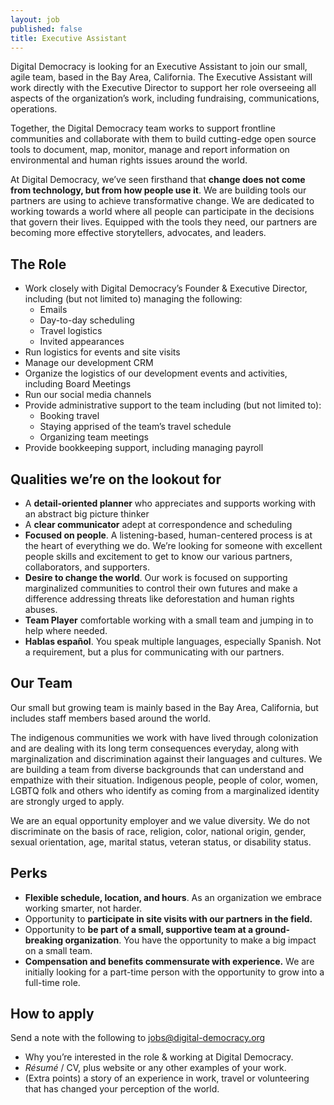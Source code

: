 ```yaml
---
layout: job
published: false
title: Executive Assistant
---
```


Digital Democracy is looking for an Executive Assistant to join our small, agile team, based in the Bay Area, California. The Executive Assistant will work directly with the Executive Director to support her role overseeing all aspects of the organization’s work, including fundraising, communications, operations.

Together, the Digital Democracy team works to support frontline communities and collaborate with them to build cutting-edge open source tools to document, map, monitor, manage and report information on environmental and human rights issues around the world.

At Digital Democracy, we’ve seen firsthand that **change does not come from technology, but from how people use it**. We are building tools our partners are using to achieve transformative change. We are dedicated to working towards a world where all people can participate in the decisions that govern their lives. Equipped with the tools they need, our partners are becoming more effective storytellers, advocates, and leaders.

## The Role

* Work closely with Digital Democracy’s Founder & Executive Director, including (but not limited to) managing the following:
    * Emails
    * Day-to-day scheduling
    * Travel logistics
    * Invited appearances
* Run logistics for events and site visits
* Manage our development CRM
* Organize the logistics of our development events and activities, including Board Meetings
* Run our social media channels
* Provide administrative support to the team including (but not limited to):
    * Booking travel
    * Staying apprised of the team’s travel schedule
    * Organizing team meetings
* Provide bookkeeping support, including managing payroll

## Qualities we’re on the lookout for

* A **detail-oriented planner** who appreciates and supports working with an abstract big picture thinker
* A **clear communicator** adept at correspondence and scheduling
* **Focused on people**. A listening-based, human-centered process is at the heart of everything we do. We’re looking for someone with excellent people skills and excitement to get to know our various partners, collaborators, and supporters.
* **Desire to change the world**. Our work is focused on supporting marginalized communities to control their own futures and make a difference addressing threats like deforestation and human rights abuses.
* **Team Player** comfortable working with a small team and jumping in to help where needed.
* **Hablas español**. You speak multiple languages, especially Spanish. Not a requirement, but a plus for communicating with our partners.

## Our Team

Our small but growing team is mainly based in the Bay Area, California, but includes staff members based around the world.

The indigenous communities we work with have lived through colonization and are dealing with its long term consequences everyday, along with marginalization and discrimination against their languages and cultures. We are building a team from diverse backgrounds that can understand and empathize with their situation. Indigenous people, people of color, women, LGBTQ folk and others who identify as coming from a marginalized identity are strongly urged to apply.

We are an equal opportunity employer and we value diversity. We do not discriminate on the basis of race, religion, color, national origin, gender, sexual orientation, age, marital status, veteran status, or disability status.

## Perks

* **Flexible schedule, location, and hours**. As an organization we embrace working smarter, not harder.
* Opportunity to **participate in site visits with our partners in the field.**
* Opportunity to **be part of a small, supportive team at a ground-breaking organization**. You have the opportunity to make a big impact on a small team.
* **Compensation and benefits commensurate with experience.** We are initially looking for a part-time person with the opportunity to grow into a full-time role.

## How to apply

Send a note with the following to [jobs@digital-democracy.org](mailto:jobs@digital-democracy.org)

* Why you’re interested in the role & working at Digital Democracy.
* *Résumé* / CV, plus website or any other examples of your work.
* (Extra points) a story of an experience in work, travel or volunteering that has changed your perception of the world.
